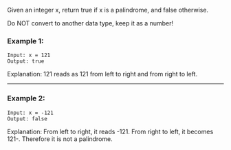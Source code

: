 
Given an integer x, return true if x is a palindrome, and false otherwise.

Do NOT convert to another data type, keep it as a number!

### Example 1:
```
Input: x = 121
Output: true
```
Explanation: 121 reads as 121 from left to right and from right to left.

---
### Example 2:
```
Input: x = -121
Output: false
```
Explanation: From left to right, it reads -121. From right to left, it becomes 121-. Therefore it is not a palindrome.
